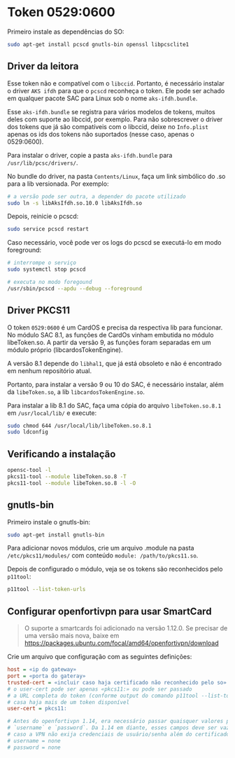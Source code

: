 # Token 0529:0600

Primeiro instale as dependências do SO:

```bash
sudo apt-get install pcscd gnutls-bin openssl libpcsclite1
```

## Driver da leitora

Esse token não e compatível com o `libccid`. Portanto, é necessário instalar o driver `AKS ifdh` para que
o `pcscd` reconheça o token. Ele pode ser achado em qualquer pacote SAC para Linux sob o nome
`aks-ifdh.bundle`.

Esse `aks-ifdh.bundle` se registra para vários modelos de tokens, muitos deles com suporte ao libccid, por exemplo.
Para não sobrescrever o driver dos tokens que já são compatíveis com o libccid, deixe no `Info.plist` apenas os ids
dos tokens não suportados (nesse caso, apenas o 0529:0600).

Para instalar o driver, copie a pasta `aks-ifdh.bundle` para `/usr/lib/pcsc/drivers/`.

No bundle do driver, na pasta `Contents/Linux`, faça um link simbólico do .so para a lib versionada. Por exemplo:

```bash
# a versão pode ser outra, a depender do pacote utilizado
sudo ln -s libAksIfdh.so.10.0 libAksIfdh.so
```

Depois, reinicie o pcscd:

```bash
sudo service pcscd restart
```

Caso necessário, você pode ver os logs do pcscd se executá-lo em modo foreground:

```bash
# interrompe o serviço
sudo systemctl stop pcscd

# executa no modo foregound
/usr/sbin/pcscd --apdu --debug --foreground
```

## Driver PKCS11

O token `0529:0600` é um CardOS e precisa da respectiva lib para funcionar. No módulo SAC 8.1, as funções de CardOs vinham embutida no módulo libeToken.so. A partir da versão 9, as funções foram separadas em um módulo próprio (libcardosTokenEngine).

A versão 8.1 depende do `libhal1`, que já está obsoleto e não é encontrado em nenhum repositório atual.

Portanto, para instalar a versão 9 ou 10 do SAC, é necessário instalar, além da `libeToken.so`, a lib `libcardosTokenEngine.so`.

Para instalar a lib 8.1 do SAC, faça uma cópia do arquivo `libeToken.so.8.1` em `/usr/local/lib/` e execute:

```bash
sudo chmod 644 /usr/local/lib/libeToken.so.8.1
sudo ldconfig
```

## Verificando a instalação

```bash
opensc-tool -l
pkcs11-tool --module libeToken.so.8 -T
pkcs11-tool --module libeToken.so.8 -l -O
```

## gnutls-bin

Primeiro instale o gnutls-bin:

```bash
sudo apt-get install gnutls-bin
```

Para adicionar novos módulos, crie um arquivo .module na pasta `/etc/pkcs11/modules/` com conteúdo `module: /path/to/pkcs11.so`.

Depois de configurado o módulo, veja se os tokens são reconhecidos pelo `p11tool`:

```bash
p11tool --list-token-urls
```

## Configurar openfortivpn para usar SmartCard

> O suporte a smartcards foi adicionado na versão 1.12.0. Se precisar de uma versão mais nova, baixe em <https://packages.ubuntu.com/focal/amd64/openfortivpn/download>

Crie um arquivo que configuração com as seguintes definições:

```ini
host = «ip do gateway»
port = «porta do gateray»
trusted-cert = «incluir caso haja certificado não reconhecido pelo so»
# o user-cert pode ser apenas «pkcs11:» ou pode ser passado
# a URL completa do token (conforme output do comando p11tool --list-token-urls)
# casa haja mais de um token disponível
user-cert = pkcs11:

# Antes do openfortivpn 1.14, era necessário passar quaisquer valores para os campos
# `username` e `password`. Da 1.14 em diante, esses campos deve ser vazios ou removidos
# caso a VPN não exija credenciais de usuário/senha além do certificado.
# username = none
# password = none
```
